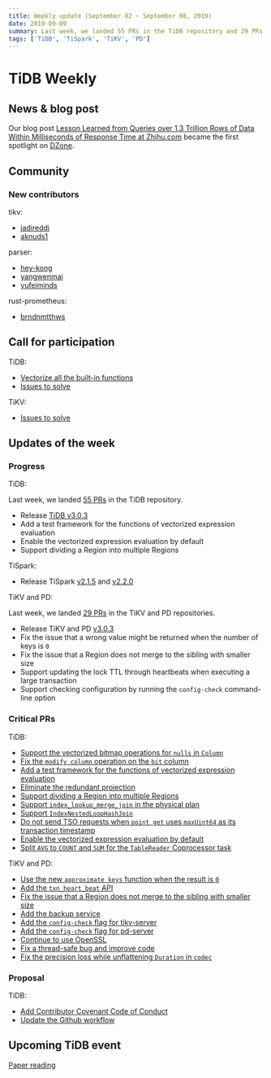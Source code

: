 ```yaml
---
title: Weekly update (September 02 ~ September 08, 2019)
date: 2019-09-09
summary: Last week, we landed 55 PRs in the TiDB repository and 29 PRs in the TiKV and PD repositories.
tags: ['TiDB', 'TiSpark', 'TiKV', 'PD']
---
```


# TiDB Weekly

## News & blog post

Our blog post [Lesson Learned from Queries over 1.3 Trillion Rows of Data Within Milliseconds of Response Time at Zhihu.com](https://pingcap.com/success-stories/lesson-learned-from-queries-over-1.3-trillion-rows-of-data-within-milliseconds-of-response-time-at-zhihu/) became the first spotlight on [DZone](https://dzone.com/articles/lesson-learned-from-queries-over-13-trillion-rows-1).

## Community

### New contributors

tikv:

* [jadireddi](https://github.com/jadireddi)
* [aknuds1](https://github.com/aknuds1)

parser:

* [hey-kong](https://github.com/hey-kong)
* [yangwenmai](https://github.com/yangwenmai)
* [yufeiminds](https://github.com/yufeiminds)

rust-prometheus:

* [brndnmtthws](https://github.com/brndnmtthws)

## Call for participation

TiDB:

* [Vectorize all the built-in functions](https://github.com/pingcap/tidb/issues/12058)
* [Issues to solve](https://github.com/pingcap/tidb/issues?q=is%3Aissue+is%3Aopen+label%3A%22help+wanted%22)

TiKV:

* [Issues to solve](https://github.com/tikv/tikv/labels/S%3A%20HelpWanted)

## Updates of the week

### Progress

TiDB:

Last week, we landed [55 PRs](https://github.com/pingcap/tidb/pulls?utf8=%E2%9C%93&q=is%3Apr+is%3Amerged+merged%3A2019-09-02..2019-09-08+) in the TiDB repository.

* Release [TiDB v3.0.3](https://pingcap.com/docs/v3.0/releases/3.0.3/)
* Add a test framework for the functions of vectorized expression evaluation
* Enable the vectorized expression evaluation by default
* Support dividing a Region into multiple Regions

TiSpark:

* Release TiSpark [v2.1.5](https://github.com/pingcap/tispark/releases/tag/v2.1.5) and [v2.2.0](https://github.com/pingcap/tispark/releases/tag/v2.2.0)

TiKV and PD:

Last week, we landed [29 PRs](https://github.com/search?p=3&q=repo%3Atikv%2Ftikv+repo%3Apingcap%2Fpd+is%3Apr+is%3Amerged+merged%3A2019-09-02..2019-09-08&type=Issues) in the TiKV and PD repositories.

* Release TiKV and PD [v3.0.3](https://pingcap.com/docs/v3.0/releases/3.0.3/)
* Fix the issue that a wrong value might be returned when the number of keys is `0`
* Fix the issue that a Region does not merge to the sibling with smaller size
* Support updating the lock TTL through heartbeats when executing a large transaction
* Support checking configuration by running the `config-check` command-line option

### Critical PRs

TiDB:

* [Support the vectorized bitmap operations for `nulls` in `Column`](https://github.com/pingcap/tidb/pull/12034)
* [Fix the `modify column` operation on the `bit` column](https://github.com/pingcap/tidb/pull/12008)
* [Add a test framework for the functions of vectorized expression evaluation](https://github.com/pingcap/tidb/pull/11963)
* [Eliminate the redundant projection](https://github.com/pingcap/tidb/pull/11920)
* [Support dividing a Region into multiple Regions](https://github.com/pingcap/tidb/pull/11739)
* [Support `index_lookup_merge_join` in the physical plan](https://github.com/pingcap/tidb/pull/11338)
* [Support `IndexNestedLoopHashJoin`](https://github.com/pingcap/tidb/pull/8661)
* [Do not send TSO requests when `point get` uses `maxUint64` as its transaction timestamp](https://github.com/pingcap/tidb/pull/11981)
* [Enable the vectorized expression evaluation by default](https://github.com/pingcap/tidb/pull/11965)
* [Split `AVG` to `COUNT` and `SUM` for the `TableReader` Coprocessor task](https://github.com/pingcap/tidb/pull/11926)

TiKV and PD:

* [Use the new `approximate keys` function when the result is `0`](https://github.com/tikv/tikv/pull/5415)
* [Add the `txn_heart_beat` API](https://github.com/tikv/tikv/pull/5407)
* [Fix the issue that a Region does not merge to the sibling with smaller size](https://github.com/pingcap/pd/pull/1726)
* [Add the backup service](https://github.com/tikv/tikv/pull/5359)
* [Add the `config-check` flag for tikv-server](https://github.com/tikv/tikv/pull/5391)
* [Add the `config-check` flag for pd-server](https://github.com/pingcap/pd/pull/1725)
* [Continue to use OpenSSL](https://github.com/tikv/tikv/pull/5384)
* [Fix a thread-safe bug and improve code](https://github.com/pingcap/pd/pull/1719)
* [Fix the precision loss while unflattening `Duration` in `codec`](https://github.com/tikv/tikv/pull/5367)

### Proposal

TiDB:

* [Add Contributor Covenant Code of Conduct](https://github.com/pingcap/tidb/pull/12010)
* [Update the Github workflow](https://github.com/pingcap/tidb/pull/12000)

## Upcoming TiDB event

[Paper reading](https://calendar.google.com/calendar/embed?src=community%40pingcap.com&ctz=Asia%2FShanghai)

